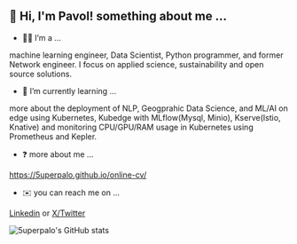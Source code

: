 ## 👋 Hi, I'm Pavol! something about me ... 

- 🙋‍♂️ I’m a ...

machine learning engineer, Data Scientist, Python programmer, and former Network engineer. I focus on applied science, sustainability and open source solutions.
- 🌱 I’m currently learning ...

more about the deployment of NLP, Geogprahic Data Science, and ML/AI on edge using Kubernetes, Kubedge with MLflow(Mysql, Minio), Kserve(Istio, Knative) and monitoring CPU/GPU/RAM usage in Kubernetes using Prometheus and Kepler.
- ❓ more about me ...

https://5uperpalo.github.io/online-cv/

- ✉️ you can reach me on ...

[Linkedin](https://www.linkedin.com/in/mulinka/) or [X/Twitter](https://x.com/PMulinka)

![5uperpalo's GitHub stats](https://github-readme-stats.vercel.app/api?username=5uperpalo&theme=synthwave&show_icons=true&hide_border=true)
